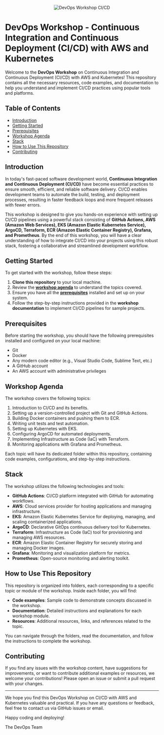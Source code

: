 <p align="center">
  <img src="https://global.hitachi-solutions.com/wp-content/uploads/2019/09/Offer-2-02.png" alt="DevOps Workshop CI/CD">
</p>

# DevOps Workshop - Continuous Integration and Continuous Deployment (CI/CD) with AWS and Kubernetes

Welcome to the **DevOps Workshop** on Continuous Integration and Continuous Deployment (CI/CD) with AWS and Kubernetes! This repository contains all the necessary resources, code examples, and documentation to help you understand and implement CI/CD practices using popular tools and platforms.

## Table of Contents

- [Introduction](#introduction)
- [Getting Started](#getting-started)
- [Prerequisites](#prerequisites)
- [Workshop Agenda](#workshop-agenda)
- [Stack](#stack)
- [How to Use This Repository](#how-to-use-this-repository)
- [Contributing](#contributing)

## Introduction

In today's fast-paced software development world, **Continuous Integration and Continuous Deployment (CI/CD)** have become essential practices to ensure smooth, efficient, and reliable software delivery. CI/CD enables development teams to automate the build, testing, and deployment processes, resulting in faster feedback loops and more frequent releases with fewer errors.

This workshop is designed to give you hands-on experience with setting up CI/CD pipelines using a powerful stack consisting of **GitHub Actions, AWS (Amazon Web Services), EKS (Amazon Elastic Kubernetes Service), ArgoCD, Terraform, ECR (Amazon Elastic Container Registry), Grafana, and Prometheus**. By the end of this workshop, you will have a clear understanding of how to integrate CI/CD into your projects using this robust stack, fostering a collaborative and streamlined development workflow.

## Getting Started

To get started with the workshop, follow these steps:

1. **Clone this repository** to your local machine.
2. Review the **[workshop agenda](#workshop-agenda)** to understand the topics covered.
3. Ensure you have all the **[prerequisites](#prerequisites)** installed and set up on your system.
4. Follow the step-by-step instructions provided in the **workshop documentation** to implement CI/CD pipelines for sample projects.

## Prerequisites

Before starting the workshop, you should have the following prerequisites installed and configured on your local machine:

- Git
- Docker
- Any modern code editor (e.g., Visual Studio Code, Sublime Text, etc.)
- A GitHub account
- An AWS account with administrative privileges

## Workshop Agenda

The workshop covers the following topics:

1. Introduction to CI/CD and its benefits.
2. Setting up a version-controlled project with Git and GitHub Actions.
3. Building Docker containers and pushing them to ECR.
4. Writing unit tests and test automation.
5. Setting up Kubernetes with EKS.
6. Configuring ArgoCD for automated deployments.
7. Implementing Infrastructure as Code (IaC) with Terraform.
8. Monitoring applications with Grafana and Prometheus.

Each topic will have its dedicated folder within this repository, containing code examples, configurations, and step-by-step instructions.

## Stack

The workshop utilizes the following technologies and tools:

- **GitHub Actions**: CI/CD platform integrated with GitHub for automating workflows.
- **AWS**: Cloud services provider for hosting applications and managing infrastructure.
- **EKS**: Amazon Elastic Kubernetes Service for deploying, managing, and scaling containerized applications.
- **ArgoCD**: Declarative GitOps continuous delivery tool for Kubernetes.
- **Terraform**: Infrastructure as Code (IaC) tool for provisioning and managing AWS resources.
- **ECR**: Amazon Elastic Container Registry for securely storing and managing Docker images.
- **Grafana**: Monitoring and visualization platform for metrics.
- **Prometheus**: Open-source monitoring and alerting toolkit.

## How to Use This Repository

This repository is organized into folders, each corresponding to a specific topic or module of the workshop. Inside each folder, you will find:

- **Code examples**: Sample code to demonstrate concepts discussed in the workshop.
- **Documentation**: Detailed instructions and explanations for each workshop module.
- **Resources**: Additional resources, links, and references related to the topic.

You can navigate through the folders, read the documentation, and follow the instructions to complete the workshop.

## Contributing

If you find any issues with the workshop content, have suggestions for improvements, or want to contribute additional examples or resources, we welcome your contributions! Please open an issue or submit a pull request with your changes.

---

We hope you find this DevOps Workshop on CI/CD with AWS and Kubernetes valuable and practical. If you have any questions or feedback, feel free to contact us via GitHub issues or email.

Happy coding and deploying!

The DevOps Team
